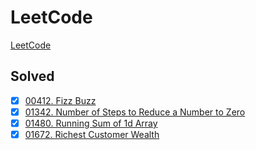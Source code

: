 # LeetCode

[LeetCode](https://leetcode.com/)

## Solved

- [x] [00412. Fizz Buzz](https://leetcode.com/problems/fizz-buzz/description/)
- [x] [01342. Number of Steps to Reduce a Number to Zero](https://leetcode.com/problems/number-of-steps-to-reduce-a-number-to-zero/description/)
- [x] [01480. Running Sum of 1d Array](https://leetcode.com/problems/running-sum-of-1d-array/description/)
- [x] [01672. Richest Customer Wealth](https://leetcode.com/problems/richest-customer-wealth/description/)
